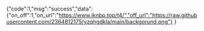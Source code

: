{"code":1,"msg":"success","data":
{"on_off":1,"on_url":"https://www.iknbp.top/t4/","off_url":"https://raw.githubusercontent.com/2364812175/yzqhgdkla/main/backgorund.png"} 
}
